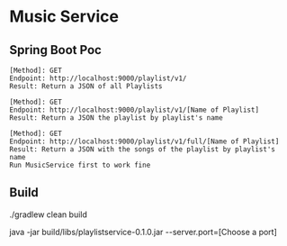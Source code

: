 # Music Service

## Spring Boot Poc


```
[Method]: GET
Endpoint: http://localhost:9000/playlist/v1/
Result: Return a JSON of all Playlists
```

```
[Method]: GET
Endpoint: http://localhost:9000/playlist/v1/[Name of Playlist]
Result: Return a JSON the playlist by playlist's name
```

```
[Method]: GET
Endpoint: http://localhost:9000/playlist/v1/full/[Name of Playlist]
Result: Return a JSON with the songs of the playlist by playlist's name
Run MusicService first to work fine
```

## Build
./gradlew clean build

java -jar build/libs/playlistservice-0.1.0.jar --server.port=[Choose a port]
